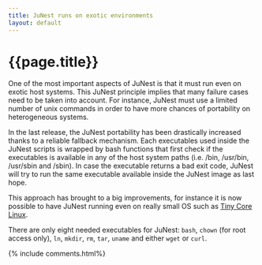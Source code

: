 ```yaml
---
title: JuNest runs on exotic environments
layout: default
---
```


{{page.title}}
==============

One of the most important aspects of JuNest is that it must run even
on exotic host systems. This JuNest principle implies that many failure cases
need to be taken into account. For instance, JuNest must use a limited number of
unix commands in order to have more chances of portability
on heterogeneous systems.
<!--more-->

In the last release, the JuNest portability has been drastically
increased thanks to a reliable fallback mechanism.
Each executables used inside the JuNest scripts is wrapped
by bash functions that first check if the executables is available
in any of the host system paths (i.e. /bin, /usr/bin, /usr/sbin and /sbin).
In case the executable returns a bad exit code, JuNest will try to run
the same executable available inside the JuNest image as last hope.

This approach has brought to a big improvements, for instance it is now possible
to have JuNest running even on really small OS such as
[Tiny Core Linux](http://distro.ibiblio.org/tinycorelinux/).

There are only eight needed executables for JuNest: `bash`,
`chown` (for root access only), `ln`, `mkdir`, `rm`, `tar`, `uname` and
either `wget` or `curl`.

{% include comments.html%}
